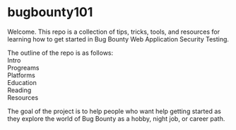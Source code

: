 # bugbounty101
Welcome. This repo is a collection of tips, tricks, tools, and resources for learning how to get started in Bug Bounty Web Application Security Testing. 

The outline of the repo is as follows: <br/>
Intro <br/>
Progreams <br/>
Platforms <br/>
Education <br/>
Reading <br/>
Resources <br/>

The goal of the project is to help people who want help getting started as they explore the world of Bug Bounty as a hobby, night job, or career path. 
